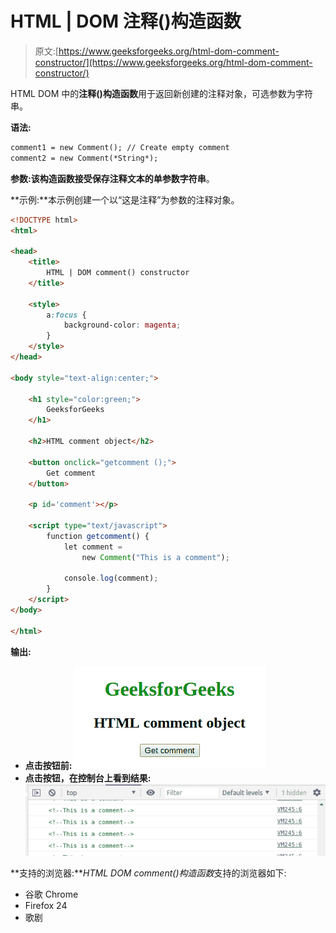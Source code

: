 # HTML | DOM 注释()构造函数

> 原文:[https://www.geeksforgeeks.org/html-dom-comment-constructor/](https://www.geeksforgeeks.org/html-dom-comment-constructor/)

HTML DOM 中的**注释()构造函数**用于返回新创建的注释对象，可选参数为字符串。

**语法:**

```html
comment1 = new Comment(); // Create empty comment
comment2 = new Comment(*String*);
```

**参数:**该构造函数接受保存注释文本的单参数**字符串**。

**示例:**本示例创建一个以“这是注释”为参数的注释对象。

```html
<!DOCTYPE html>
<html>

<head>
    <title>
        HTML | DOM comment() constructor
    </title>

    <style>
        a:focus {
            background-color: magenta;
        }
    </style>
</head>

<body style="text-align:center;">

    <h1 style="color:green;"> 
        GeeksforGeeks 
    </h1>

    <h2>HTML comment object</h2>

    <button onclick="getcomment ();">
        Get comment
    </button>

    <p id='comment'></p>

    <script type="text/javascript">
        function getcomment() {
            let comment = 
                new Comment("This is a comment");

            console.log(comment);
        }
    </script>
</body>

</html>
```

**输出:**

*   **点击按钮前:**
    ![](img/30dbfdefd73ab5ba7e745b6a9e4fbaa3.png)
*   **点击按钮，在控制台上看到结果:**
    ![](img/68f9a81a1dad156317045dbfa897195b.png)

**支持的浏览器:***HTML DOM comment()构造函数*支持的浏览器如下:

*   谷歌 Chrome
*   Firefox 24
*   歌剧